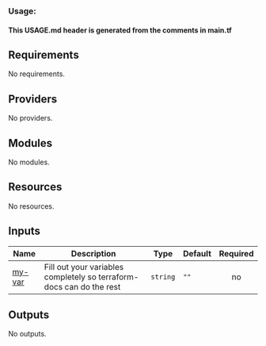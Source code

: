 <!-- BEGIN_TF_DOCS -->

### Usage:
#### This USAGE.md header is generated from the comments in main.tf

## Requirements

No requirements.

## Providers

No providers.

## Modules

No modules.

## Resources

No resources.

## Inputs

| Name | Description | Type | Default | Required |
|------|-------------|------|---------|:--------:|
| <a name="input_my-var"></a> [my-var](#input\_my-var) | Fill out your variables completely so terraform-docs can do the rest | `string` | `""` | no |

## Outputs

No outputs.
<!-- END_TF_DOCS -->
